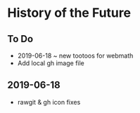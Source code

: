 # History of the Future


## To Do

* 2019-06-18 ~ new tootoos for webmath
* Add local gh image file

## 2019-06-18

* rawgit & gh icon fixes

